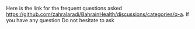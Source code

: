 Here is the link for the frequent questions asked https://github.com/zahralaradi/BahrainHealth/discussions/categories/q-a. 
If you have any question Do not hesitate to ask 
